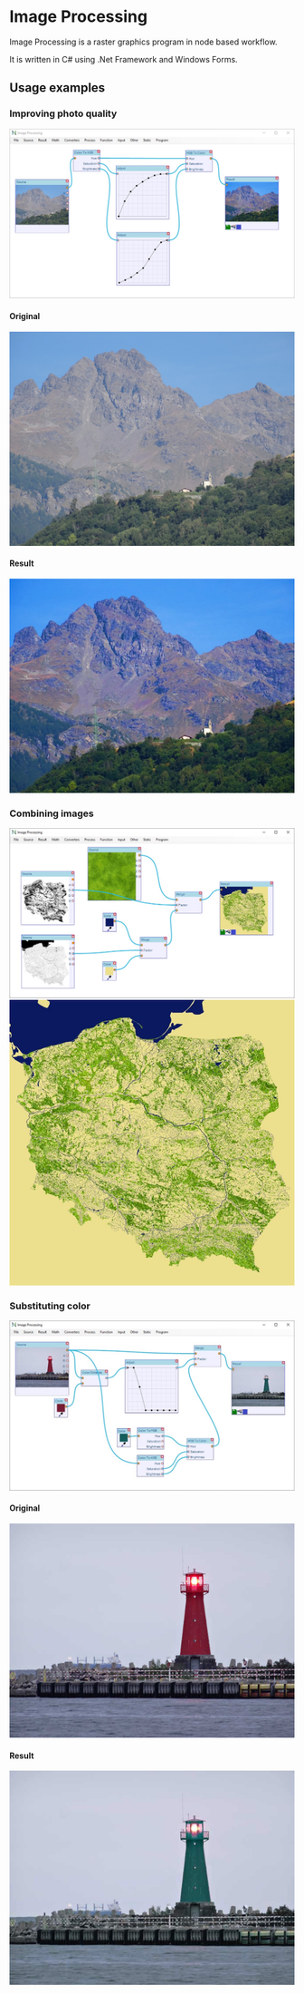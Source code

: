 # Image Processing

Image Processing is a raster graphics program in node based workflow.

It is written in C# using .Net Framework and Windows Forms.

## Usage examples

### Improving photo quality
![Improve photo nodes](presentation/improve.jpg)
#### Original
![Improve photo original image](presentation/improveSrc.jpg)
#### Result
![Improve photo result image](presentation/improveRes.jpg)

### Combining images
![Combining nodes](presentation/combine.jpg)
![Combining](presentation/combineRes.jpg)

### Substituting color
![Substituting color nodes](presentation/subCol.jpg)
#### Original
![Substituting color original image](presentation/subColSrc.jpg)
#### Result
![Substituting color result image](presentation/subColRes.jpg)
